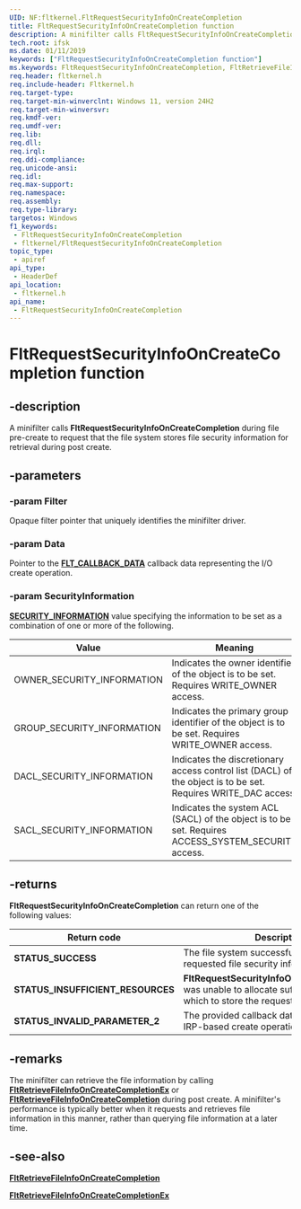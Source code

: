 ```yaml
---
UID: NF:fltkernel.FltRequestSecurityInfoOnCreateCompletion
title: FltRequestSecurityInfoOnCreateCompletion function
description: A minifilter calls FltRequestSecurityInfoOnCreateCompletion during file pre-create to request that the file system stores the file security information for retrieval upon create complete.
tech.root: ifsk
ms.date: 01/11/2019
keywords: ["FltRequestSecurityInfoOnCreateCompletion function"]
ms.keywords: FltRequestSecurityInfoOnCreateCompletion, FltRetrieveFileInfoOnCreateCompletion, FltRetrieveFileInfoOnCreateCompletionEx
req.header: fltkernel.h
req.include-header: Fltkernel.h
req.target-type: 
req.target-min-winverclnt: Windows 11, version 24H2
req.target-min-winversvr: 
req.kmdf-ver: 
req.umdf-ver: 
req.lib: 
req.dll: 
req.irql: 
req.ddi-compliance: 
req.unicode-ansi: 
req.idl: 
req.max-support: 
req.namespace: 
req.assembly: 
req.type-library: 
targetos: Windows
f1_keywords:
 - FltRequestSecurityInfoOnCreateCompletion
 - fltkernel/FltRequestSecurityInfoOnCreateCompletion
topic_type:
 - apiref
api_type:
 - HeaderDef
api_location:
 - fltkernel.h
api_name:
 - FltRequestSecurityInfoOnCreateCompletion
---
```


# FltRequestSecurityInfoOnCreateCompletion function


## -description

A minifilter calls **FltRequestSecurityInfoOnCreateCompletion** during file pre-create to request that the file system stores file security information for retrieval during post create.

## -parameters

### -param Filter

Opaque filter pointer that uniquely identifies the minifilter driver.

### -param Data

Pointer to the [**FLT_CALLBACK_DATA**](ns-fltkernel-_flt_callback_data.md) callback data representing the I/O create operation.

### -param SecurityInformation

[**SECURITY_INFORMATION**](/windows-hardware/drivers/ifs/security-information) value specifying the information to be set as a combination of one or more of the following. 

| Value | Meaning |
| ----- | ------- |
| OWNER_SECURITY_INFORMATION | Indicates the owner identifier of the object is to be set. Requires WRITE_OWNER access. |
| GROUP_SECURITY_INFORMATION | Indicates the primary group identifier of the object is to be set. Requires WRITE_OWNER access. |
| DACL_SECURITY_INFORMATION | Indicates the discretionary access control list (DACL) of the object is to be set. Requires WRITE_DAC access. |
| SACL_SECURITY_INFORMATION | Indicates the system ACL (SACL) of the object is to be set. Requires ACCESS_SYSTEM_SECURITY access. |

## -returns

**FltRequestSecurityInfoOnCreateCompletion** can return one of the following values:

| Return code | Description |
| ----------- | ----------- |
| **STATUS_SUCCESS** | The file system successfully stored the requested file security information. |
| **STATUS_INSUFFICIENT_RESOURCES** | **FltRequestSecurityInfoOnCreateCompletion** was unable to allocate sufficient memory in which to store the requested file information. |
| **STATUS_INVALID_PARAMETER_2** | The provided callback data object was not an IRP-based create operation. |

## -remarks

The minifilter can retrieve the file information by calling [**FltRetrieveFileInfoOnCreateCompletionEx**](nf-fltkernel-fltretrievefileinfooncreatecompletionex.md) or [**FltRetrieveFileInfoOnCreateCompletion**](nf-fltkernel-fltretrievefileinfooncreatecompletion.md) during post create. A minifilter's performance is typically better when it requests and retrieves file information in this manner, rather than querying file information at a later time.

## -see-also

[**FltRetrieveFileInfoOnCreateCompletion**](nf-fltkernel-fltretrievefileinfooncreatecompletion.md)

[**FltRetrieveFileInfoOnCreateCompletionEx**](nf-fltkernel-fltretrievefileinfooncreatecompletionex.md)

